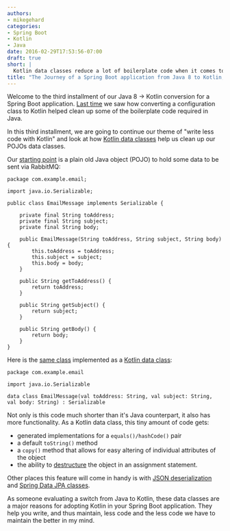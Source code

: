 ```yaml
---
authors:
- mikegehard
categories:
- Spring Boot
- Kotlin
- Java
date: 2016-02-29T17:53:56-07:00
draft: true
short: |
  Kotlin data classes reduce a lot of boilerplate code when it comes to writing POJOs that are used for data exchange.
title: "The Journey of a Spring Boot application from Java 8 to Kotlin, part 3: Data Classes"
---
```


Welcome to the third installment of our Java 8 -> Kotlin conversion for a Spring Boot application. [Last time](/post/spring-boot-configuration-in-kotlin/) we saw how converting a configuration class to Kotlin helped clean up some of the boilerplate code required in Java.

In this third installment, we are going to continue our theme of "write less code with Kotlin" and look at how [Kotlin data classes](https://kotlinlang.org/docs/reference/data-classes.html) help us clean up our POJOs data classes.

Our [starting point](https://github.com/mikegehard/user-management-evolution-kotlin/blob/83883fee6dac3cb06e10bd6a510403cbe3e1ef62/components/email/src/main/java/com/example/email/EmailMessage.java) is a plain old Java object (POJO) to hold some data to be sent via RabbitMQ:

```
package com.example.email;

import java.io.Serializable;

public class EmailMessage implements Serializable {

    private final String toAddress;
    private final String subject;
    private final String body;

    public EmailMessage(String toAddress, String subject, String body) {
        this.toAddress = toAddress;
        this.subject = subject;
        this.body = body;
    }

    public String getToAddress() {
        return toAddress;
    }

    public String getSubject() {
        return subject;
    }

    public String getBody() {
        return body;
    }
}

```

Here is the [same class](https://github.com/mikegehard/user-management-evolution-kotlin/blob/f137c5ec25a2a575c30113a3260f55af6d0285ed/components/email/src/main/kotlin/com/example/email/EmailMessage.kt) implemented as a [Kotlin data class](https://kotlinlang.org/docs/reference/data-classes.html):

```
package com.example.email

import java.io.Serializable

data class EmailMessage(val toAddress: String, val subject: String, val body: String) : Serializable

```

Not only is this code much shorter than it's Java counterpart, it also has more functionality. As a Kotlin data class, this tiny amount of code gets:

* generated implementations for a `equals()/hashCode()` pair
* a default `toString()` method
* a `copy()` method that allows for easy altering of individual attributes of the object
* the ability to [destructure](https://kotlinlang.org/docs/reference/data-classes.html#data-classes-and-destructuring-declarations) the object in an assignment statement.

Other places this feature will come in handy is with [JSON deserialization](https://spring.io/blog/2016/02/15/developing-spring-boot-applications-with-kotlin#jackson-kotlin-module) and [Spring Data JPA classes](https://spring.io/blog/2016/02/15/developing-spring-boot-applications-with-kotlin#jackson-kotlin-module).

As someone evaluating a switch from Java to Kotlin, these data classes are a major reasons for adopting Kotlin in your Spring Boot application. They help you write, and thus maintain, less code and the less code we have to maintain the better in my mind.
